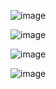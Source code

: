 ![image](https://github.com/Alexander-Isachenkoff/BouncyBall/assets/43242004/597a124d-001c-42e0-bd24-0b2e631bf6d7)

![image](https://github.com/Alexander-Isachenkoff/BouncyBall/assets/43242004/efd7f8ae-9697-40db-bbc7-3bd1ce496cfa)

![image](https://github.com/Alexander-Isachenkoff/BouncyBall/assets/43242004/6c657334-2934-415f-a8c5-349ddc1998ff)

![image](https://github.com/Alexander-Isachenkoff/BouncyBall/assets/43242004/de1d4335-0b33-4e65-9c23-cd186d52e936)
